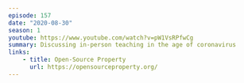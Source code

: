 ```yaml
---
episode: 157
date: "2020-08-30"
season: 1
youtube: https://www.youtube.com/watch?v=pW1VsRPfwCg
summary: Discussing in-person teaching in the age of coronavirus
links:
    - title: Open-Source Property
      url: https://opensourceproperty.org/
---
```

